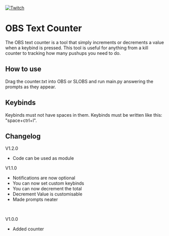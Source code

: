 [![Twitch](https://img.shields.io/twitch/status/the_undercover_ceo)](https://www.twitch.tv/the_undercover_ceo)

# OBS Text Counter
The OBS text counter is a tool that simply increments or decrements a value when a keybind is pressed. This tool is useful for anything from a kill counter to tracking how many pushups you need to do.

## How to use
Drag the counter.txt into OBS or SLOBS and run main.py answering the prompts as they appear.

## Keybinds
Keybinds must not have spaces in them. Keybinds must be written like this: "space+ctrl+l".

## Changelog
V1.2.0
- Code can be used as module

V1.1.0
- Notifications are now optional
- You can now set custom keybinds
- You can now decrement the total
- Decrement Value is customisable
- Made prompts neater


<br/>

V1.0.0
- Added counter
